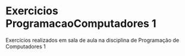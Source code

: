 # Exercicios ProgramacaoComputadores 1
 Exercícios realizados em sala de aula na disciplina de Programação de Computadores 1
